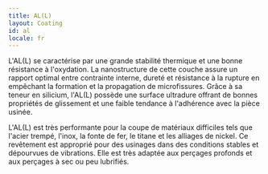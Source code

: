 ```yaml
---
title: AL(L)
layout: Coating
id: al
locale: fr
---
```

L'AL(L) se caractérise par une grande stabilité thermique et une bonne résistance à l'oxydation. La nanostructure de cette couche assure un rapport optimal entre contrainte interne, dureté et résistance à la rupture en empêchant la formation et la propagation de microfissures. Grâce à sa teneur en silicium, l'AL(L) possède une surface ultradure offrant de bonnes propriétés de glissement et une faible tendance à l'adhérence avec la pièce usinée.

L'AL(L) est très performante pour la coupe de matériaux difficiles tels que l'acier trempé, l'inox, la fonte de fer, le titane et les alliages de nickel. Ce revêtement est approprié pour des usinages dans des conditions stables et dépourvues de vibrations. Elle est très adaptée aux perçages profonds et aux perçages à sec ou peu lubrifiés.
